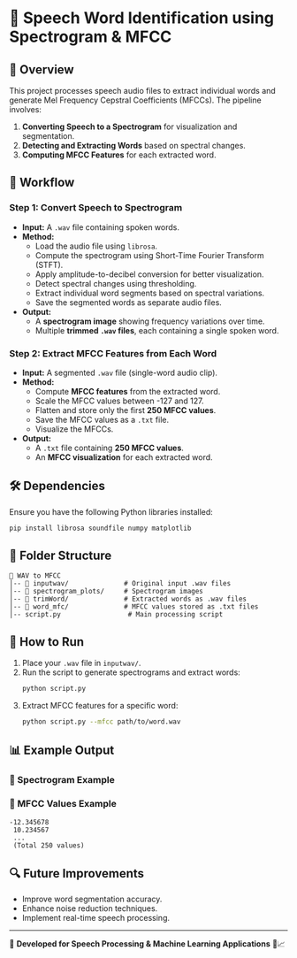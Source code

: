 # 📌 Speech Word Identification using Spectrogram & MFCC

## 📖 Overview
This project processes speech audio files to extract individual words and generate Mel Frequency Cepstral Coefficients (MFCCs). The pipeline involves:
1. **Converting Speech to a Spectrogram** for visualization and segmentation.
2. **Detecting and Extracting Words** based on spectral changes.
3. **Computing MFCC Features** for each extracted word.

## 🚀 Workflow
### Step 1: Convert Speech to Spectrogram
- **Input:** A `.wav` file containing spoken words.
- **Method:**
  - Load the audio file using `librosa`.
  - Compute the spectrogram using Short-Time Fourier Transform (STFT).
  - Apply amplitude-to-decibel conversion for better visualization.
  - Detect spectral changes using thresholding.
  - Extract individual word segments based on spectral variations.
  - Save the segmented words as separate audio files.
- **Output:**
  - A **spectrogram image** showing frequency variations over time.
  - Multiple **trimmed `.wav` files**, each containing a single spoken word.

### Step 2: Extract MFCC Features from Each Word
- **Input:** A segmented `.wav` file (single-word audio clip).
- **Method:**
  - Compute **MFCC features** from the extracted word.
  - Scale the MFCC values between -127 and 127.
  - Flatten and store only the first **250 MFCC values**.
  - Save the MFCC values as a `.txt` file.
  - Visualize the MFCCs.
- **Output:**
  - A `.txt` file containing **250 MFCC values**.
  - An **MFCC visualization** for each extracted word.

## 🛠️ Dependencies
Ensure you have the following Python libraries installed:
```bash
pip install librosa soundfile numpy matplotlib
```

## 📂 Folder Structure
```
📁 WAV to MFCC
│-- 📂 inputwav/              # Original input .wav files
│-- 📂 spectrogram_plots/     # Spectrogram images
│-- 📂 trimWord/              # Extracted words as .wav files
│-- 📂 word_mfc/              # MFCC values stored as .txt files
│-- script.py                 # Main processing script
```

## 🔧 How to Run
1. Place your `.wav` file in `inputwav/`.
2. Run the script to generate spectrograms and extract words:
   ```bash
   python script.py
   ```
3. Extract MFCC features for a specific word:
   ```bash
   python script.py --mfcc path/to/word.wav
   ```

## 📊 Example Output
### 🎵 Spectrogram Example
<!-- Uploading "f01w01r1.wav_spectrogram.png"... -->

### 📜 MFCC Values Example
```
-12.345678
 10.234567
 ...
 (Total 250 values)
```

## 🔍 Future Improvements
- Improve word segmentation accuracy.
- Enhance noise reduction techniques.
- Implement real-time speech processing.

---
📌 **Developed for Speech Processing & Machine Learning Applications** 🎤📈

